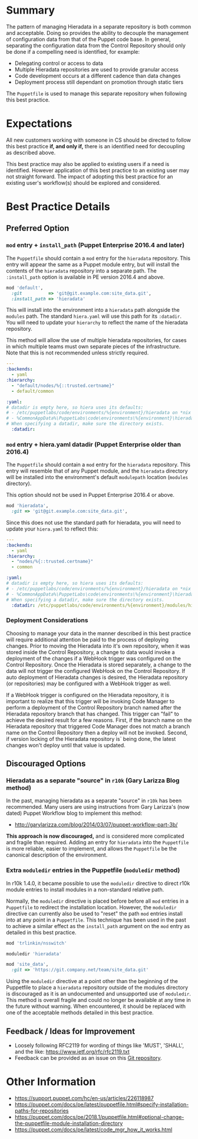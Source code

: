 # Summary

The pattern of managing Hieradata in a separate repository is both common and
acceptable. Doing so provides the ability to decouple the management of
configuration data from that of the Puppet code base. In general, separating the
configuration data from the Control Repository should only be done if a
compelling need is identified, for example:

* Delegating control or access to data
* Multiple Hieradata repositories are used to provide granular access
* Code development occurs at a different cadence than data changes
* Deployment process still dependant on promotion through static tiers

The `Puppetfile` is used to manage this separate repository when following this
best practice.


# Expectations

All new customers working with someone in CS should be directed to follow this
best practice **if, and only if,** there is an identified need for decoupling
as described above.

This best practice may also be applied to existing users if a need is
identified. However application of this best practice to an existing user may
not straight forward. The impact of adopting this best practice for an existing
user's workflow(s) should be explored and considered.


# Best Practice Details

## Preferred Option

### `mod` entry + `install_path` (Puppet Enterprise 2016.4 and later)

The `Puppetfile` should contain a `mod` entry for the `hieradata` repository.
This entry will appear the same as a Puppet module entry, but will install the
contents of the `hieradata` repository into a separate path. The `:install_path`
option is available in PE version 2016.4 and above.

```ruby
mod 'default',
  :git          => 'git@git.example.com:site_data.git',
  :install_path => 'hieradata'
```

This will install into the environment into a `hieradata` path alongside the
`modules` path. The standard `hiera.yaml` will use this path for its `:datadir`.
You will need to update your `hierarchy` to reflect the name of the hieradata
repository.

This method will allow the use of multiple hieradata repositories, for cases in
which multiple teams must own separate pieces of the infrastructure. Note that
this is not recommended unless strictly required.

```yaml
---
:backends:
  - yaml
:hierarchy:
  - "default/nodes/%{::trusted.certname}"
  - default/common

:yaml:
# datadir is empty here, so hiera uses its defaults:
# - /etc/puppetlabs/code/environments/%{environment}/hieradata on *nix
# - %CommonAppData%\PuppetLabs\code\environments\%{environment}\hieradata on Windows
# When specifying a datadir, make sure the directory exists.
  :datadir:
```

### `mod` entry + hiera.yaml datadir (Puppet Enterprise older than 2016.4)

The `Puppetfile` should contain a `mod` entry for the `hieradata` repository.
This entry will resemble that of any Puppet module, and the `hieradata`
directory will be installed into the environment's default `modulepath` location
(`modules` directory).

This option should not be used in Puppet Enterprise 2016.4 or above.

```ruby
mod 'hieradata',
  :git => 'git@git.example.com:site_data.git',
```

Since this does not use the standard path for hieradata, you will need to update
your `hiera.yaml` to reflect this:


```yaml
---
:backends:
  - yaml
:hierarchy:
  - "nodes/%{::trusted.certname}"
  - common

:yaml:
# datadir is empty here, so hiera uses its defaults:
# - /etc/puppetlabs/code/environments/%{environment}/hieradata on *nix
# - %CommonAppData%\PuppetLabs\code\environments\%{environment}\hieradata on Windows
# When specifying a datadir, make sure the directory exists.
  :datadir: /etc/puppetlabs/code/environments/%{environment}/modules/hieradata
```

### Deployment Considerations

Choosing to manage your data in the manner described in this best practice will
require additional attention be paid to the process of deploying changes. Prior
to moving the Hieradata into it's own repository, when it was stored inside the
Control Repository, a change to data would invoke a deployment of the changes if
a WebHook trigger was configured on the Control Repository. Once the Hieradata
is stored separately, a change to the data will not trigger the configured
WebHook on the Control Repository. If auto deployment of Hieradata changes is
desired, the Hieradata repository (or repositories) may be configured with a
WebHook trigger as well.

If a WebHook trigger is configured on the Hieradata repository, it is important
to realize that this trigger will be invoking Code Manager to perform a
deployment of the Control Repository branch named after the Hieradata repository
branch that has changed. This trigger can "fail" to achieve the desired result
for a few reasons. First, if the branch name on the Hieradata repository that
triggered Code Manager does not match a branch name on the Control Repository
then a deploy will not be invoked.  Second, if version locking of the Hieradata
repository is` being done, the latest changes won't deploy until that value is
updated.


## Discouraged Options

### Hieradata as a separate "source" in `r10k` (Gary Larizza Blog method)

In the past, managing hieradata as a separate "source" in `r10k` has been
recommended.  Many users are using instructions from Gary Larizza's (now dated)
Puppet Workflow blog to implement this method:

* http://garylarizza.com/blog/2014/03/07/puppet-workflow-part-3b/

**This approach is now discouraged,** and is considered more complicated and
fragile than required.  Adding an entry for `hieradata` into the `Puppetfile`
is more reliable, easier to implement, and allows the `Puppetfile` be the
canonical description of the environment.

### Extra `moduledir` entries in the Puppetfile (`moduledir` method)

In r10k 1.4.0, it became possible to use the `moduledir` directive to direct 
r10k module entries to install modules in a non-standard relative path. 

Normally, the `moduledir` directive is placed before before all `mod` entries in
a `Puppetfile` to redirect the installation location. However, the `moduledir`
directive can currently also be used to "reset" the path `mod` entries install
into at any point in a `Puppetfile`.  This technique has been used in the past
to achieve a similar effect as the `install_path` argument on the `mod`
entry as detailed in this best practice.

```ruby
mod 'trlinkin/nsswitch'

moduledir 'hieradata'

mod 'site_data',
  :git => 'https://git.company.net/team/site_data.git'
```

Using the `moduledir` directive at a point other than the beginning of the Puppetfile
to place a `hieradata` repository outside of the modules directory is discouraged 
as it is an undocumented and unsupported use of `moduledir`. This method is overall 
fragile and could no longer be available at any time in the future without warning. 
When encountered, it should be replaced with one of the acceptable methods detailed in 
this best practice.

## Feedback / Ideas for Improvement

* Loosely following RFC2119 for wording of things like 'MUST', 'SHALL', and the
  like: https://www.ietf.org/rfc/rfc2119.txt
* Feedback can be provided as an issue on this [Git
  repository](https://github.com/puppetlabs/best-practices/issues).


# Other Information

* https://support.puppet.com/hc/en-us/articles/226118987
* https://puppet.com/docs/pe/latest/puppetfile.html#specify-installation-paths-for-repositories
* https://puppet.com/docs/pe/2018.1/puppetfile.html#optional-change-the-puppetfile-module-installation-directory
* https://puppet.com/docs/pe/latest/code_mgr_how_it_works.html
